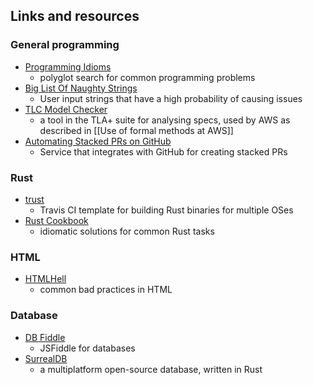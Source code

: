 ## Links and resources

### General programming

- [Programming Idioms](https://www.programming-idioms.org/)
	- polyglot search for common programming problems
- [Big List Of Naughty Strings](https://github.com/minimaxir/big-list-of-naughty-strings)
	- User input strings that have a high probability of causing issues
- [TLC Model Checker](https://lamport.azurewebsites.net/tla/toolbox.html)
	- a tool in the TLA+ suite for analysing specs, used by AWS as described in [[Use of formal methods at AWS]]
- [Automating Stacked PRs on GitHub](https://graphite.dev/blog/stacked-prs)
    - Service that integrates with GitHub for creating stacked PRs

### Rust

- [trust](https://github.com/japaric/trust)
  - Travis CI template for building Rust binaries for multiple OSes
- [Rust Cookbook](https://rust-lang-nursery.github.io/rust-cookbook/)
  - idiomatic solutions for common Rust tasks

### HTML

- [HTMLHell](https://htmlhell.com/)
  - common bad practices in HTML

### Database

- [DB Fiddle](https://www.db-fiddle.com/f/2hU2nuUrSiujYtn9eBtuXV/0)
  - JSFiddle for databases
- [SurrealDB](https://docs.surrealdb.com/docs/integration/sdks/rust/)
  - a multiplatform open-source database, written in Rust

